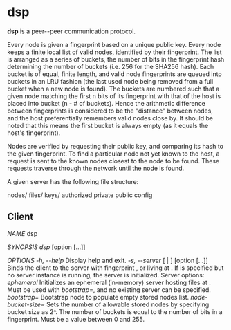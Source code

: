 # dsp

**dsp** is a peer--peer communication protocol.

Every node is given a fingerprint based on a unique public key.  Every node keeps a finite local list of valid nodes, identified by their fingerprint.  The list is arranged as a series of buckets, the number of bits in the fingerprint hash determining the number of buckets (i.e. 256 for the SHA256 hash).  Each bucket is of equal, finite length, and valid node fingerprints are queued into buckets in an LRU fashion (the last used node being removed from a full bucket when a new node is found).  The buckets are numbered such that a given node matching the first n bits of its fingerprint with that of the host is placed into bucket (n - # of buckets).  Hence the arithmetic difference between fingerprints is considered to be the "distance" between nodes, and the host preferentially remembers valid nodes close by.  It should be noted that this means the first bucket is always empty (as it equals the host's fingerprint).

Nodes are verified by requesting their public key, and comparing its hash to the given fingerprint.  To find a particular node not yet known to the host, a request is sent to the known nodes closest to the node to be found.  These requests traverse through the network until the node is found.

A given server has the following file structure:

nodes/
files/
keys/
    authorized
    private
    public
config

## Client

*NAME*
    dsp

*SYNOPSIS*
    *dsp* [option [...]]

*OPTIONS*
    *-h, --help*
        Display help and exit.
    *-s, --server* [<directory> | <fingerprint>] [option [...]]
        Binds the client to the server with fingerprint <fingerprint>, or living
        at <directory>.  If <directory> is specified but no server instance is
        running, the server is initialized.  Server options:
        *ephemeral*
            Initializes an ephemeral (in-memory) server hosting files at
            <directory>.  Must be used with *bootstrap=*, and no existing
            server can be specified.
        *bootstrap=*<fingerprint>
            Bootstrap node to populate empty stored nodes list.
        *node-bucket-size=*<exponent>
            Sets the number of allowable stored nodes by specifying bucket size
            as 2^<exponent>.  The number of buckets is equal to the number of
            bits in a fingerprint.  Must be a value between 0 and 255.

